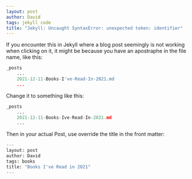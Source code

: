 ```yaml
---
layout: post
author: David
tags: jekyll code
title: "Jekyll: Uncaught SyntaxError: unexpected token: identifier"
---
```


If you encounter this in Jekyll where a blog post seemingly is not working when clicking on it, it might be because you have an apostraphe in the file name, like this:

~~~ python
_posts
    ...
    2021-12-11-Books-I've-Read-In-2021.md
    ...
~~~

Change it to something like this:

~~~ python
_posts
    ...
    2021-12-11-Books-Ive-Read-In-2021.md
    ...
~~~

Then in your actual Post, use override the title in the front matter:

~~~ python
---
layout: post
author: David
tags: books
title: "Books I've Read in 2021"
---
~~~
